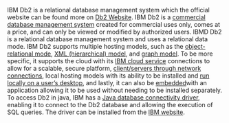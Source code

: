 IBM Db2 is a relational database management system which the official website can be found more on [Db2 Website](https://www.ibm.com/products/db2). IBM Db2 is a [commercial database management system](https://www.navisite.com/blog/open-source-vs-commercial-database-systems/) created for commercial uses only, comes at a price, and can only be viewed or modified by authorized users. IBMD Db2 is a relational database management system and uses a relational data mode. IBM Db2 supports multiple hosting models, such as the [object-relational mode](https://www.ibm.com/docs/en/db2-for-zos/11?topic=programs-db2-object-relational-extensions), [XML (hierarchical) model](https://www.ibm.com/docs/en/db2/11.5?topic=purexml-overview), and [graph model](https://www.ibm.com/docs/en/db2/11.5?topic=deployments-db2-graph). To be more specific, it supports the cloud with its [IBM cloud service](https://www.ibm.com/cloud/db2-on-cloud) connections to allow for a scalable, secure platform, [client/servers through network connections](https://www.ibm.com/docs/en/db2/10.1.0?topic=SSEPGG_10.1.0/com.ibm.db2.luw.qb.client.doc/doc/c0022616.htm), local hosting models with its ability to be installed and [run locally on a user’s desktop](https://www.ibm.com/downloads/cas/VXK0EBNP), and lastly, it can also be [embedded](https://www.ibm.com/downloads/cas/VXK0EBNP)with an application allowing it to be used without needing to be installed separately. To access Db2 in java, IBM has a [Java database connectivity driver](https://stackoverflow.com/questions/8411844/what-is-the-db2-jdbc-driver-or-where-can-i-get-it-from), enabling it to connect to the Db2 database and allowing the execution of SQL queries. The driver can be installed from the [IBM website](https://www.ibm.com/support/pages/db2-jdbc-driver-versions-and-downloads). 
